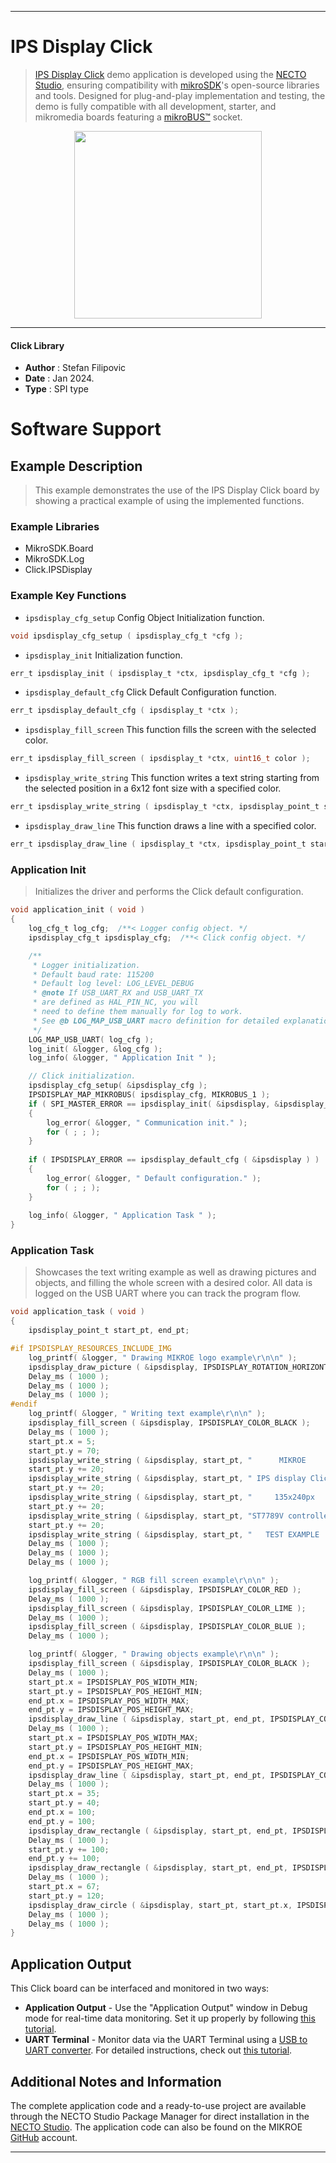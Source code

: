 
---
# IPS Display Click

> [IPS Display Click](https://www.mikroe.com/?pid_product=MIKROE-6077) demo application is developed using
the [NECTO Studio](https://www.mikroe.com/necto), ensuring compatibility with [mikroSDK](https://www.mikroe.com/mikrosdk)'s
open-source libraries and tools. Designed for plug-and-play implementation and testing, the demo is fully compatible with
all development, starter, and mikromedia boards featuring a [mikroBUS&trade;](https://www.mikroe.com/mikrobus) socket.

<p align="center">
  <img src="https://www.mikroe.com/?pid_product=MIKROE-6077&image=1" height=300px>
</p>

---

#### Click Library

- **Author**        : Stefan Filipovic
- **Date**          : Jan 2024.
- **Type**          : SPI type

# Software Support

## Example Description

> This example demonstrates the use of the IPS Display Click board by showing a practical example of using the implemented functions.

### Example Libraries

- MikroSDK.Board
- MikroSDK.Log
- Click.IPSDisplay

### Example Key Functions

- `ipsdisplay_cfg_setup` Config Object Initialization function.
```c
void ipsdisplay_cfg_setup ( ipsdisplay_cfg_t *cfg );
```

- `ipsdisplay_init` Initialization function.
```c
err_t ipsdisplay_init ( ipsdisplay_t *ctx, ipsdisplay_cfg_t *cfg );
```

- `ipsdisplay_default_cfg` Click Default Configuration function.
```c
err_t ipsdisplay_default_cfg ( ipsdisplay_t *ctx );
```

- `ipsdisplay_fill_screen` This function fills the screen with the selected color.
```c
err_t ipsdisplay_fill_screen ( ipsdisplay_t *ctx, uint16_t color );
```

- `ipsdisplay_write_string` This function writes a text string starting from the selected position in a 6x12 font size with a specified color.
```c
err_t ipsdisplay_write_string ( ipsdisplay_t *ctx, ipsdisplay_point_t start_pt, uint8_t *data_in, uint16_t color );
```

- `ipsdisplay_draw_line` This function draws a line with a specified color.
```c
err_t ipsdisplay_draw_line ( ipsdisplay_t *ctx, ipsdisplay_point_t start_pt, ipsdisplay_point_t end_pt, uint16_t color );
```

### Application Init

> Initializes the driver and performs the Click default configuration.

```c
void application_init ( void )
{
    log_cfg_t log_cfg;  /**< Logger config object. */
    ipsdisplay_cfg_t ipsdisplay_cfg;  /**< Click config object. */

    /** 
     * Logger initialization.
     * Default baud rate: 115200
     * Default log level: LOG_LEVEL_DEBUG
     * @note If USB_UART_RX and USB_UART_TX 
     * are defined as HAL_PIN_NC, you will 
     * need to define them manually for log to work. 
     * See @b LOG_MAP_USB_UART macro definition for detailed explanation.
     */
    LOG_MAP_USB_UART( log_cfg );
    log_init( &logger, &log_cfg );
    log_info( &logger, " Application Init " );

    // Click initialization.
    ipsdisplay_cfg_setup( &ipsdisplay_cfg );
    IPSDISPLAY_MAP_MIKROBUS( ipsdisplay_cfg, MIKROBUS_1 );
    if ( SPI_MASTER_ERROR == ipsdisplay_init( &ipsdisplay, &ipsdisplay_cfg ) )
    {
        log_error( &logger, " Communication init." );
        for ( ; ; );
    }
    
    if ( IPSDISPLAY_ERROR == ipsdisplay_default_cfg ( &ipsdisplay ) )
    {
        log_error( &logger, " Default configuration." );
        for ( ; ; );
    }
    
    log_info( &logger, " Application Task " );
}
```

### Application Task

> Showcases the text writing example as well as drawing pictures and objects, and filling the whole screen with a desired color.
All data is logged on the USB UART where you can track the program flow.

```c
void application_task ( void )
{
    ipsdisplay_point_t start_pt, end_pt;

#if IPSDISPLAY_RESOURCES_INCLUDE_IMG
    log_printf( &logger, " Drawing MIKROE logo example\r\n\n" );
    ipsdisplay_draw_picture ( &ipsdisplay, IPSDISPLAY_ROTATION_HORIZONTAL_180, ipsdisplay_img_mikroe );
    Delay_ms ( 1000 );
    Delay_ms ( 1000 );
    Delay_ms ( 1000 );
#endif
    log_printf( &logger, " Writing text example\r\n\n" );
    ipsdisplay_fill_screen ( &ipsdisplay, IPSDISPLAY_COLOR_BLACK );
    Delay_ms ( 1000 );
    start_pt.x = 5;
    start_pt.y = 70;
    ipsdisplay_write_string ( &ipsdisplay, start_pt, "      MIKROE      ", IPSDISPLAY_COLOR_RED );
    start_pt.y += 20;
    ipsdisplay_write_string ( &ipsdisplay, start_pt, " IPS display Click", IPSDISPLAY_COLOR_RED );
    start_pt.y += 20;
    ipsdisplay_write_string ( &ipsdisplay, start_pt, "     135x240px    ", IPSDISPLAY_COLOR_RED );
    start_pt.y += 20;
    ipsdisplay_write_string ( &ipsdisplay, start_pt, "ST7789V controller", IPSDISPLAY_COLOR_RED );
    start_pt.y += 20;
    ipsdisplay_write_string ( &ipsdisplay, start_pt, "   TEST EXAMPLE   ", IPSDISPLAY_COLOR_RED );
    Delay_ms ( 1000 );
    Delay_ms ( 1000 );
    Delay_ms ( 1000 );

    log_printf( &logger, " RGB fill screen example\r\n\n" );
    ipsdisplay_fill_screen ( &ipsdisplay, IPSDISPLAY_COLOR_RED );
    Delay_ms ( 1000 );
    ipsdisplay_fill_screen ( &ipsdisplay, IPSDISPLAY_COLOR_LIME );
    Delay_ms ( 1000 );
    ipsdisplay_fill_screen ( &ipsdisplay, IPSDISPLAY_COLOR_BLUE );
    Delay_ms ( 1000 );

    log_printf( &logger, " Drawing objects example\r\n\n" );
    ipsdisplay_fill_screen ( &ipsdisplay, IPSDISPLAY_COLOR_BLACK );
    Delay_ms ( 1000 );
    start_pt.x = IPSDISPLAY_POS_WIDTH_MIN;
    start_pt.y = IPSDISPLAY_POS_HEIGHT_MIN;
    end_pt.x = IPSDISPLAY_POS_WIDTH_MAX;
    end_pt.y = IPSDISPLAY_POS_HEIGHT_MAX;
    ipsdisplay_draw_line ( &ipsdisplay, start_pt, end_pt, IPSDISPLAY_COLOR_BLUE );
    Delay_ms ( 1000 );
    start_pt.x = IPSDISPLAY_POS_WIDTH_MAX;
    start_pt.y = IPSDISPLAY_POS_HEIGHT_MIN;
    end_pt.x = IPSDISPLAY_POS_WIDTH_MIN;
    end_pt.y = IPSDISPLAY_POS_HEIGHT_MAX;
    ipsdisplay_draw_line ( &ipsdisplay, start_pt, end_pt, IPSDISPLAY_COLOR_BLUE );
    Delay_ms ( 1000 );
    start_pt.x = 35;
    start_pt.y = 40;
    end_pt.x = 100;
    end_pt.y = 100;
    ipsdisplay_draw_rectangle ( &ipsdisplay, start_pt, end_pt, IPSDISPLAY_COLOR_CYAN );
    Delay_ms ( 1000 );
    start_pt.y += 100;
    end_pt.y += 100;
    ipsdisplay_draw_rectangle ( &ipsdisplay, start_pt, end_pt, IPSDISPLAY_COLOR_CYAN );
    Delay_ms ( 1000 );
    start_pt.x = 67;
    start_pt.y = 120;
    ipsdisplay_draw_circle ( &ipsdisplay, start_pt, start_pt.x, IPSDISPLAY_COLOR_MAGENTA );
    Delay_ms ( 1000 );
    Delay_ms ( 1000 );
}
```

## Application Output

This Click board can be interfaced and monitored in two ways:
- **Application Output** - Use the "Application Output" window in Debug mode for real-time data monitoring.
Set it up properly by following [this tutorial](https://www.youtube.com/watch?v=ta5yyk1Woy4).
- **UART Terminal** - Monitor data via the UART Terminal using
a [USB to UART converter](https://www.mikroe.com/click/interface/usb?interface*=uart,uart). For detailed instructions,
check out [this tutorial](https://help.mikroe.com/necto/v2/Getting%20Started/Tools/UARTTerminalTool).

## Additional Notes and Information

The complete application code and a ready-to-use project are available through the NECTO Studio Package Manager for 
direct installation in the [NECTO Studio](https://www.mikroe.com/necto). The application code can also be found on
the MIKROE [GitHub](https://github.com/MikroElektronika/mikrosdk_click_v2) account.

---
